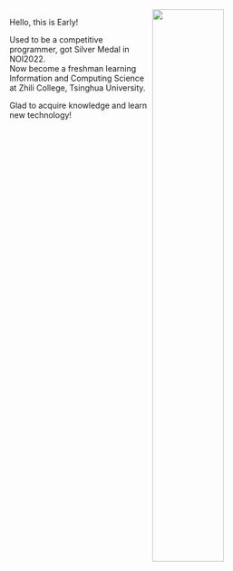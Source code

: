 <img style="width: 50%" align="right" src="https://github-readme-stats.vercel.app/api?username=Early0v0&show_icons=true" />

Hello, this is Early!

Used to be a competitive programmer, got Silver Medal in NOI2022.  
Now become a freshman learning Information and Computing Science at Zhili College, Tsinghua University.

Glad to acquire knowledge and learn new technology!